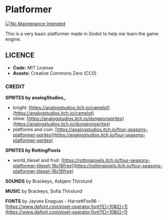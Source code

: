 # Platformer

[![No Maintenance Intended](http://unmaintained.tech/badge.svg)](http://unmaintained.tech/)

This is a very basic platformer made in Godot to help me learn the game engine.

## LICENCE

- **Code:** MIT License  
- **Assets:** Creative Commons Zero (CC0)

### CREDIT

**SPRITES by analogStudios_**  
- knight: [https://analogstudios.itch.io/camelot](https://analogstudios.itch.io/camelot)  
- slime: [https://analogstudios.itch.io/dungeonsprites](https://analogstudios.itch.io/dungeonsprites)  
- platforms and coin: [https://analogstudios.itch.io/four-seasons-platformer-sprites](https://analogstudios.itch.io/four-seasons-platformer-sprites)

**SPRITES by RottingPixels**  
- world_tileset and fruit: [https://rottingpixels.itch.io/four-seasons-platformer-tileset-16x16free](https://rottingpixels.itch.io/four-seasons-platformer-tileset-16x16free)

**SOUNDS** by Brackeys, Asbjørn Thirslund

**MUSIC** by Brackeys, Sofia Thirslund

**FONTS** by Jayvee Enaguas - HarvettFox96 - [https://www.dafont.com/pixel-operator.font?l[]=10&l[]=1](https://www.dafont.com/pixel-operator.font?l[]=10&l[]=1)